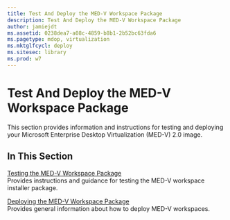 ```yaml
---
title: Test And Deploy the MED-V Workspace Package
description: Test And Deploy the MED-V Workspace Package
author: jamiejdt
ms.assetid: 0238dea7-a08c-4859-b8b1-2b52bc63fda6
ms.pagetype: mdop, virtualization
ms.mktglfcycl: deploy
ms.sitesec: library
ms.prod: w7
---
```



# Test And Deploy the MED-V Workspace Package


This section provides information and instructions for testing and deploying your Microsoft Enterprise Desktop Virtualization (MED-V) 2.0 image.

## In This Section


<a href="" id="testing-the-med-v-workspace-package"></a>[Testing the MED-V Workspace Package](testing-the-med-v-workspace-package.md)  
Provides instructions and guidance for testing the MED-V workspace installer package.

<a href="" id="deploying-the-med-v-workspace-package"></a>[Deploying the MED-V Workspace Package](deploying-the-med-v-workspace-package.md)  
Provides general information about how to deploy MED-V workspaces.

 

 





